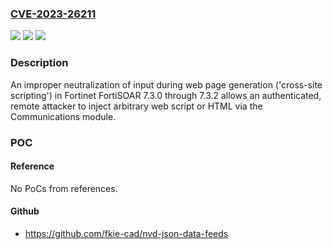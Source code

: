 ### [CVE-2023-26211](https://cve.mitre.org/cgi-bin/cvename.cgi?name=CVE-2023-26211)
![](https://img.shields.io/static/v1?label=Product&message=FortiSOAR&color=blue)
![](https://img.shields.io/static/v1?label=Version&message=7.3.0%3C%3D%207.3.2%20&color=brighgreen)
![](https://img.shields.io/static/v1?label=Vulnerability&message=Execute%20unauthorized%20code%20or%20commands&color=brighgreen)

### Description

An improper neutralization of input during web page generation ('cross-site scripting') in Fortinet FortiSOAR 7.3.0 through 7.3.2 allows an authenticated, remote attacker to inject arbitrary web script or HTML via the Communications module.

### POC

#### Reference
No PoCs from references.

#### Github
- https://github.com/fkie-cad/nvd-json-data-feeds


